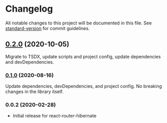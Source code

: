 # Changelog

All notable changes to this project will be documented in this file. See [standard-version](https://github.com/conventional-changelog/standard-version) for commit guidelines.

## [0.2.0](https://github.com/spautz/react-hibernate/compare/v0.0.4...v0.2.0) (2020-10-05)

Migrate to TSDX, update scripts and project config, update dependencies and devDependencies.

### [0.1.0](https://github.com/spautz/react-hibernate/compare/v0.0.4...v0.1.0) (2020-08-16)

Update dependencies, devDependencies, and project config. No breaking changes in the library itself.

### 0.0.2 (2020-02-28)

- Initial release for react-router-hibernate
